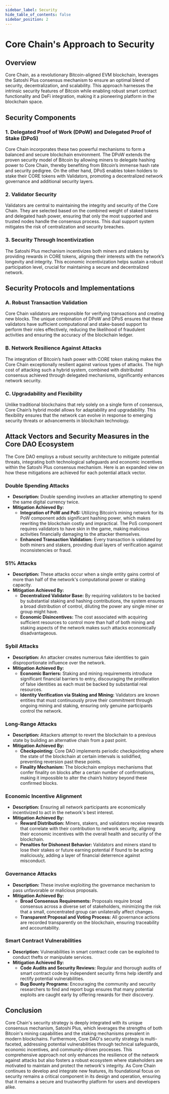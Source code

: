 ```yaml
---
sidebar_label: Security
hide_table_of_contents: false
sidebar_position: 2
---
```


# Core Chain's Approach to Security

## Overview
Core Chain, as a revolutionary Bitcoin-aligned EVM blockchain, leverages the Satoshi Plus consensus mechanism to ensure an optimal blend of security, decentralization, and scalability. This approach harnesses the intrinsic security features of Bitcoin while enabling robust smart contract functionality and DeFi integration, making it a pioneering platform in the blockchain space.

## Security Components
### 1. Delegated Proof of Work (DPoW) and Delegated Proof of Stake (DPoS)
Core Chain incorporates these two powerful mechanisms to form a balanced and secure blockchain environment. The DPoW extends the proven security model of Bitcoin by allowing miners to delegate hashing power to Core Chain, thereby benefiting from Bitcoin’s immense hash rate and security pedigree. On the other hand, DPoS enables token holders to stake their CORE tokens with Validators, promoting a decentralized network governance and additional security layers.

### 2. Validator Security
Validators are central to maintaining the integrity and security of the Core Chain. They are selected based on the combined weight of staked tokens and delegated hash power, ensuring that only the most supported and trusted nodes handle the consensus process. This dual support system mitigates the risk of centralization and security breaches.

### 3. Security Through Incentivization
The Satoshi Plus mechanism incentivizes both miners and stakers by providing rewards in CORE tokens, aligning their interests with the network’s longevity and integrity. This economic incentivization helps sustain a robust participation level, crucial for maintaining a secure and decentralized network.

## Security Protocols and Implementations
### A. Robust Transaction Validation
Core Chain validators are responsible for verifying transactions and creating new blocks. The unique combination of DPoW and DPoS ensures that these validators have sufficient computational and stake-based support to perform their roles effectively, reducing the likelihood of fraudulent activities and ensuring the accuracy of the blockchain ledger.

### B. Network Resilience Against Attacks
The integration of Bitcoin’s hash power with CORE token staking makes the Core Chain exceptionally resilient against various types of attacks. The high cost of attacking such a hybrid system, combined with distributed consensus achieved through delegated mechanisms, significantly enhances network security.

### C. Upgradability and Flexibility
Unlike traditional blockchains that rely solely on a single form of consensus, Core Chain’s hybrid model allows for adaptability and upgradability. This flexibility ensures that the network can evolve in response to emerging security threats or advancements in blockchain technology.

## Attack Vectors and Security Measures in the Core DAO Ecosystem

The Core DAO employs a robust security architecture to mitigate potential threats, integrating both technological safeguards and economic incentives within the Satoshi Plus consensus mechanism. Here is an expanded view on how these mitigations are achieved for each potential attack vector.

### Double Spending Attacks
- **Description:** Double spending involves an attacker attempting to spend the same digital currency twice.
- **Mitigation Achieved By:**
  - **Integration of PoW and PoS:** Utilizing Bitcoin’s mining network for its PoW component adds significant hashing power, which makes rewriting the blockchain costly and impractical. The PoS component requires validators to have skin in the game, making malicious activities financially damaging to the attacker themselves.
  - **Enhanced Transaction Validation:** Every transaction is validated by both miners and stakers, providing dual layers of verification against inconsistencies or fraud.

### 51% Attacks
- **Description:** These attacks occur when a single entity gains control of more than half of the network's computational power or staking capacity.
- **Mitigation Achieved By:**
  - **Decentralized Validator Base:** By requiring validators to be backed by substantial staking and hashing contributions, the system ensures a broad distribution of control, diluting the power any single miner or group might have.
  - **Economic Disincentives:** The cost associated with acquiring sufficient resources to control more than half of both mining and staking aspects of the network makes such attacks economically disadvantageous.

### Sybil Attacks
- **Description:** An attacker creates numerous fake identities to gain disproportionate influence over the network.
- **Mitigation Achieved By:**
  - **Economic Barriers:** Staking and mining requirements introduce significant financial barriers to entry, discouraging the proliferation of false identities as each must be backed by substantial real resources.
  - **Identity Verification via Staking and Mining:** Validators are known entities that must continuously prove their commitment through ongoing mining and staking, ensuring only genuine participants control the network.

### Long-Range Attacks
- **Description:** Attackers attempt to revert the blockchain to a previous state by building an alternative chain from a past point.
- **Mitigation Achieved By:**
  - **Checkpointing:** Core DAO implements periodic checkpointing where the state of the blockchain at certain intervals is solidified, preventing reversion past these points.
  - **Finality Mechanism:** The blockchain employs mechanisms that confer finality on blocks after a certain number of confirmations, making it impossible to alter the chain’s history beyond these confirmed blocks.

### Economic Incentive Alignment
- **Description:** Ensuring all network participants are economically incentivized to act in the network's best interest.
- **Mitigation Achieved By:**
  - **Reward Distribution:** Miners, stakers, and validators receive rewards that correlate with their contribution to network security, aligning their economic incentives with the overall health and security of the blockchain.
  - **Penalties for Dishonest Behavior:** Validators and miners stand to lose their stakes or future earning potential if found to be acting maliciously, adding a layer of financial deterrence against misconduct.

### Governance Attacks
- **Description:** These involve exploiting the governance mechanism to pass unfavorable or malicious proposals.
- **Mitigation Achieved By:**
  - **Broad Consensus Requirements:** Proposals require broad consensus across a diverse set of stakeholders, minimizing the risk that a small, concentrated group can unilaterally affect changes.
  - **Transparent Proposal and Voting Process:** All governance actions are recorded transparently on the blockchain, ensuring traceability and accountability.

### Smart Contract Vulnerabilities
- **Description:** Vulnerabilities in smart contract code can be exploited to conduct thefts or manipulate services.
- **Mitigation Achieved By:**
  - **Code Audits and Security Reviews:** Regular and thorough audits of smart contract code by independent security firms help identify and rectify potential vulnerabilities.
  - **Bug Bounty Programs:** Encouraging the community and security researchers to find and report bugs ensures that many potential exploits are caught early by offering rewards for their discovery.


## Conclusion
Core Chain's security strategy is deeply integrated with its unique consensus mechanism, Satoshi Plus, which leverages the strengths of both Bitcoin's mining capabilities and the staking mechanisms prevalent in modern blockchains. Furthermore, Core DAO's security strategy is multi-faceted, addressing potential vulnerabilities through technical safeguards, economic incentives, and community-driven processes. This comprehensive approach not only enhances the resilience of the network against attacks but also fosters a robust ecosystem where stakeholders are motivated to maintain and protect the network's integrity. As Core Chain continues to develop and integrate new features, its foundational focus on security remains a critical component in its design and operation, ensuring that it remains a secure and trustworthy platform for users and developers alike.
